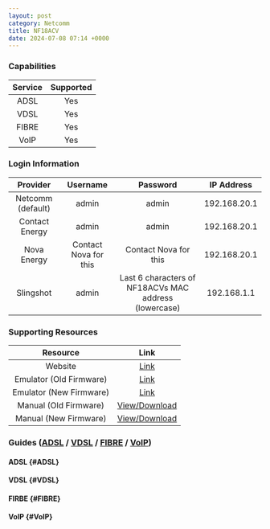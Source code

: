 ```yaml
---
layout: post
category: Netcomm
title: NF18ACV
date: 2024-07-08 07:14 +0000
---
```

### Capabilities

| Service | Supported |
| :-: | :-: |
| ADSL | Yes |
| VDSL | Yes |
| FIBRE | Yes |
| VoIP | Yes |

### Login Information

| Provider | Username | Password | IP Address |
| :-: | :-: | :-: | :-: |
| Netcomm (default) | admin | admin | 192.168.20.1 |
| Contact Energy | admin | admin | 192.168.20.1 |
| Nova Energy | Contact Nova for this | Contact Nova for this | 192.168.20.1 |
| Slingshot | admin | Last 6 characters of NF18ACVs MAC address (lowercase) | 192.168.1.1 |

### Supporting Resources

| Resource | Link |
| :-: | :-: |
| Website | [Link](https://support.netcommwireless.com/products/NF18ACV) |
| Emulator (Old Firmware) | [Link](https://support.netcommwireless.com/emulators/NF18ACV/main.html) |
| Emulator (New Firmware) | [Link](https://support.netcommwireless.com/emulators/NF18ACV-NC2) |
| Manual (Old Firmware) | [View/Download](https://support.netcommwireless.com/api/Media/Document/15e4ce68-1263-4dd4-92db-eb4716aae8e6?Product=NF18ACV%20User%20Guide.pdf) |
| Manual (New Firmware) | [View/Download](https://support.netcommwireless.com/api/Media/Document/faac836c-5f79-40e9-8180-66bb8c28ae0a?Product=NF18ACV%20User%20Guide.pdf) |

### Guides ([ADSL](#ADSL) / [VDSL](#VDSL) / [FIBRE](#FIBRE) / [VoIP](#VoIP))
#### ADSL {#ADSL}
#### VDSL {#VDSL}
#### FIRBE {#FIBRE}
#### VoIP {#VoIP}